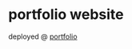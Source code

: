 # portfolio website
deployed @ [portfolio]([ahmkhn.vercel.app](https://ahmkhn.vercel.app/)https://ahmkhn.vercel.app/)
